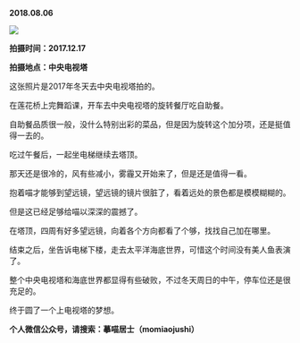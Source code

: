 
          
            
**2018.08.06**



![](//upload-images.jianshu.io/upload_images/51001-5249cbe910221bd3.jpg)




**拍摄时间：2017.12.17**

**拍摄地点：中央电视塔**

这张照片是2017年冬天去中央电视塔拍的。

在莲花桥上完舞蹈课，开车去中央电视塔的旋转餐厅吃自助餐。

自助餐品质很一般，没什么特别出彩的菜品，但是因为旋转这个加分项，还是挺值得一去的。

吃过午餐后，一起坐电梯继续去塔顶。

那天还是很冷的，风有些减小，雾霾又开始来了，但是还是值得一看。

抱着喵才能够到望远镜，望远镜的镜片很脏了，看着远处的景色都是模模糊糊的。

但是这已经足够给喵以深深的震撼了。

在塔顶，四周有好多望远镜，向着各个方向都看了个够，找找自己加在哪里。

结束之后，坐告诉电梯下楼，走去太平洋海底世界，可惜这个时间没有美人鱼表演了。

整个中央电视塔和海底世界都显得有些破败，不过冬天周日的中午，停车位还是很充足的。

终于圆了一个上电视塔的梦想。


**个人微信公众号，请搜索：摹喵居士（momiaojushi）**

          
        